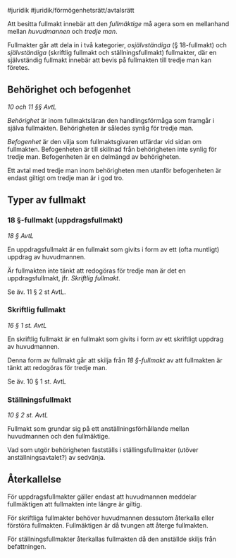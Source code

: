 #juridik #juridik/förmögenhetsrätt/avtalsrätt

Att besitta fullmakt innebär att den *fullmäktige* må agera som en mellanhand mellan *huvudmannen* och *tredje man*.

Fullmakter går att dela in i två kategorier, *osjälvständiga* (§ 18-fullmakt) och *självständiga* (skriftlig fullmakt och ställningsfullmakt) fullmakter, där en självständig fullmakt innebär att bevis på fullmakten till tredje man kan företes.
## Behörighet och befogenhet
*10 och 11 §§ AvtL*

*Behörighet* är inom fullmaktsläran den handlingsförmåga som framgår i själva fullmakten. Behörigheten är således synlig för tredje man.

*Befogenhet* är den vilja som fullmaktsgivaren utfärdar vid sidan om fullmakten. Befogenheten är till skillnad från behörigheten inte synlig för tredje man. Befogenheten är en delmängd av behörigheten.

Ett avtal med tredje man inom behörigheten men utanför befogenheten är endast giltigt om tredje man är i god tro.
## Typer av fullmakt
### 18 §-fullmakt (uppdragsfullmakt)
*18 § AvtL*

En uppdragsfullmakt är en fullmakt som givits i form av ett (ofta muntligt) uppdrag av huvudmannen.

Är fullmakten inte tänkt att redogöras för tredje man är det en uppdragsfullmakt, jfr. *Skriftlig fullmakt*.

Se äv. 11 § 2 st AvtL.
### Skriftlig fullmakt
*16 § 1 st. AvtL*

En skriftlig fullmakt är en fullmakt som givits i form av ett skriftligt uppdrag av huvudmannen.

Denna form av fullmakt går att skilja från *18 §-fullmakt* av att fullmakten är tänkt att redogöras för tredje man.

Se äv. 10 § 1 st. AvtL
### Ställningsfullmakt
*10 § 2 st. AvtL*

Fullmakt som grundar sig på ett anställningsförhållande mellan huvudmannen och den fullmäktige.

Vad som utgör behörigheten fastställs i ställingsfullmakter (utöver anställningsavtalet?) av sedvänja.
## Återkallelse
För uppdragsfullmakter gäller endast att huvudmannen meddelar fullmäktigen att fullmakten inte längre är giltig.

För skriftliga fullmakter behöver huvudmannen dessutom återkalla eller förstöra fullmakten. Fullmäktigen är då tvungen att återge fullmakten.

För ställningsfullmakter återkallas fullmakten då den anställde skiljs från befattningen.
